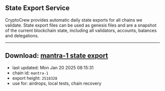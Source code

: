 ## State Export Service
CryptoCrew provides automatic daily state exports for all chains we validate. State export files can be used as genesis files and are a snapshot of the current blockchain state, including all validators, accounts, balances and delegations.

---
**Download: [mantra-1 state export](https://dl-eu2.ccvalidators.com/SERVICE/mantrachain/mantra-1_export_2518328.json)**
---

- last updated: Mon Jan 20 2025 08:15:31
- chain id: `mantra-1`
- export height: `2518328`
- use for: airdrops, local tests, chain recovery
